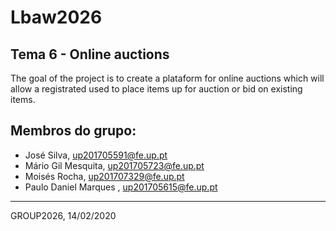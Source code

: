 # Lbaw2026

## Tema 6 - Online auctions

The goal of the project is to create a plataform for online auctions which will allow a registrated used to place items up for auction or bid on existing items.

## Membros do grupo:

* José Silva, up201705591@fe.up.pt
* Mário Gil Mesquita, up201705723@fe.up.pt
* Moisés Rocha, up201707329@fe.up.pt
* Paulo Daniel Marques , up201705615@fe.up.pt

***
GROUP2026, 14/02/2020
